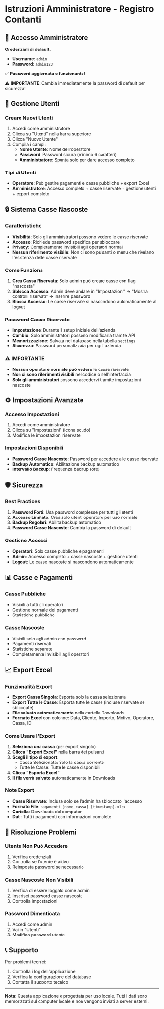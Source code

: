 # Istruzioni Amministratore - Registro Contanti

## 🔐 Accesso Amministratore

**Credenziali di default:**
- **Username**: `admin`
- **Password**: `admin123`

✅ **Password aggiornata e funzionante!**

⚠️ **IMPORTANTE**: Cambia immediatamente la password di default per sicurezza!

## 👥 Gestione Utenti

### Creare Nuovi Utenti
1. Accedi come amministratore
2. Clicca su "Utenti" nella barra superiore
3. Clicca "Nuovo Utente"
4. Compila i campi:
   - **Nome Utente**: Nome dell'operatore
   - **Password**: Password sicura (minimo 6 caratteri)
   - **Amministratore**: Spunta solo per dare accesso completo

### Tipi di Utenti
- **Operatore**: Può gestire pagamenti e casse pubbliche + export Excel
- **Amministratore**: Accesso completo + casse riservate + gestione utenti + export completo

## 🔒 Sistema Casse Nascoste

### Caratteristiche
- **Visibilità**: Solo gli amministratori possono vedere le casse riservate
- **Accesso**: Richiede password specifica per sbloccare
- **Privacy**: Completamente invisibili agli operatori normali
- **Nessun riferimento visibile**: Non ci sono pulsanti o menu che rivelano l'esistenza delle casse riservate

### Come Funziona
1. **Crea Cassa Riservata**: Solo admin può creare casse con flag "nascosta"
2. **Sblocca Accesso**: Admin deve andare in "Impostazioni" → "Mostra controlli riservati" → inserire password
3. **Blocca Accesso**: Le casse riservate si nascondono automaticamente al logout

### Password Casse Riservate
- **Impostazione**: Durante il setup iniziale dell'azienda
- **Cambio**: Solo amministratori possono modificarla tramite API
- **Memorizzazione**: Salvata nel database nella tabella `settings`
- **Sicurezza**: Password personalizzata per ogni azienda

### ⚠️ IMPORTANTE
- **Nessun operatore normale può vedere** le casse riservate
- **Non ci sono riferimenti visibili** nel codice o nell'interfaccia
- **Solo gli amministratori** possono accedervi tramite impostazioni nascoste

## ⚙️ Impostazioni Avanzate

### Accesso Impostazioni
1. Accedi come amministratore
2. Clicca su "Impostazioni" (icona scudo)
3. Modifica le impostazioni riservate

### Impostazioni Disponibili
- **Password Casse Nascoste**: Password per accedere alle casse riservate
- **Backup Automatico**: Abilitazione backup automatico
- **Intervallo Backup**: Frequenza backup (ore)

## 🛡️ Sicurezza

### Best Practices
1. **Password Forti**: Usa password complesse per tutti gli utenti
2. **Accesso Limitato**: Crea solo utenti operatore per uso normale
3. **Backup Regolari**: Abilita backup automatico
4. **Password Casse Nascoste**: Cambia la password di default

### Gestione Accessi
- **Operatori**: Solo casse pubbliche e pagamenti
- **Admin**: Accesso completo + casse nascoste + gestione utenti
- **Logout**: Le casse nascoste si nascondono automaticamente

## 📊 Casse e Pagamenti

### Casse Pubbliche
- Visibili a tutti gli operatori
- Gestione normale dei pagamenti
- Statistiche pubbliche

### Casse Nascoste
- Visibili solo agli admin con password
- Pagamenti riservati
- Statistiche separate
- Completamente invisibili agli operatori

## 📈 Export Excel

### Funzionalità Export
- **Export Cassa Singola**: Esporta solo la cassa selezionata
- **Export Tutte le Casse**: Esporta tutte le casse (incluse riservate se sbloccate)
- **File salvato automaticamente** nella cartella Downloads
- **Formato Excel** con colonne: Data, Cliente, Importo, Motivo, Operatore, Cassa, ID

### Come Usare l'Export
1. **Seleziona una cassa** (per export singolo)
2. **Clicca "Export Excel"** nella barra dei pulsanti
3. **Scegli il tipo di export**:
   - Cassa Selezionata: Solo la cassa corrente
   - Tutte le Casse: Tutte le casse disponibili
4. **Clicca "Esporta Excel"**
5. **Il file verrà salvato** automaticamente in Downloads

### Note Export
- **Casse Riservate**: Incluse solo se l'admin ha sbloccato l'accesso
- **Formato File**: `pagamenti_[nome_cassa]_[timestamp].xlsx`
- **Cartella**: Downloads del computer
- **Dati**: Tutti i pagamenti con informazioni complete

## 🚨 Risoluzione Problemi

### Utente Non Può Accedere
1. Verifica credenziali
2. Controlla se l'utente è attivo
3. Reimposta password se necessario

### Casse Nascoste Non Visibili
1. Verifica di essere loggato come admin
2. Inserisci password casse nascoste
3. Controlla impostazioni

### Password Dimenticata
1. Accedi come admin
2. Vai in "Utenti"
3. Modifica password utente

## 📞 Supporto

Per problemi tecnici:
1. Controlla i log dell'applicazione
2. Verifica la configurazione del database
3. Contatta il supporto tecnico

---

**Nota**: Questa applicazione è progettata per uso locale. Tutti i dati sono memorizzati sul computer locale e non vengono inviati a server esterni.
